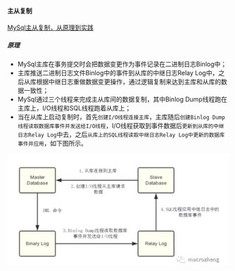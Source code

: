 <!--
 * @Author: your name
 * @Date: 2020-04-06 16:53:48
 * @LastEditTime: 2020-04-11 21:27:06
 * @LastEditors: Please set LastEditors
 * @Description: In User Settings Edit
 * @FilePath: /backend-series/MySQL/主从复制.md
 -->

 #### 主从复制

 [MySql主从复制，从原理到实践](https://mp.weixin.qq.com/s/eEWMSTAUF1H-gFBx26jujw)
 
 ##### 原理


- MySql主库在事务提交时会把数据变更作为事件记录在二进制日志Binlog中；
- 主库推送二进制日志文件Binlog中的事件到从库的中继日志Relay Log中，之后从库根据中继日志重做数据变更操作，通过逻辑复制来达到主库和从库的数据一致性；
- MySql通过三个线程来完成主从库间的数据复制，其中Binlog Dump线程跑在主库上，I/O线程和SQL线程跑着从库上；
- 当在从库上启动复制时，首先`创建I/O线程连接主库`，主库随后`创建Binlog Dump线程读取数据库事件并发送给I/O线程`，I/O线程获取到事件数据后`更新到从库的中继日志Relay Log`中去，之后`从库上的SQL线程读取中继日志Relay Log中更新的数据库事件并应用`，如下图所示。
  
![](mysql主从复制.png)




